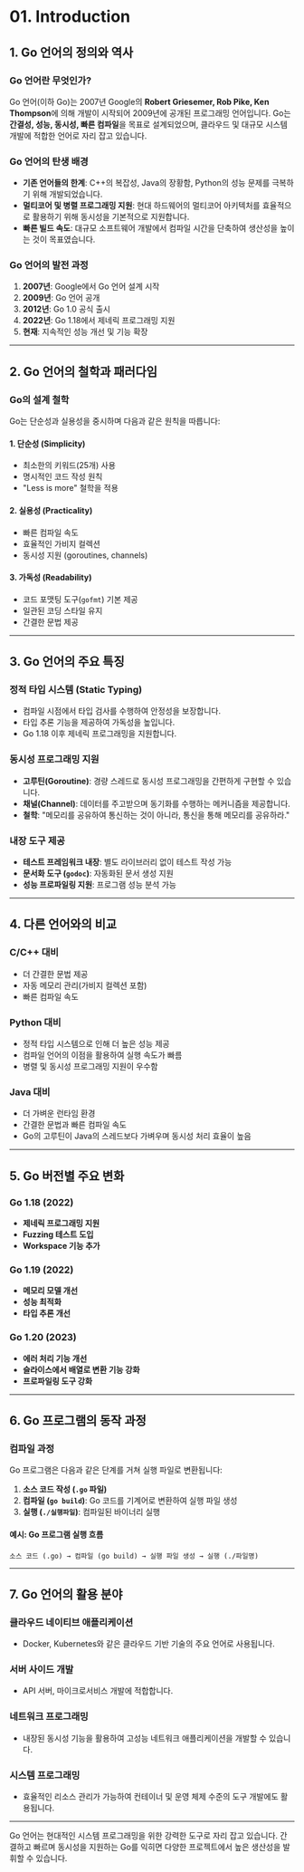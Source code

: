 # 01. Introduction

## 1. Go 언어의 정의와 역사

### Go 언어란 무엇인가?
Go 언어(이하 Go)는 2007년 Google의 **Robert Griesemer, Rob Pike, Ken Thompson**에 의해 개발이 시작되어 2009년에 공개된 프로그래밍 언어입니다. Go는 **간결성, 성능, 동시성, 빠른 컴파일**을 목표로 설계되었으며, 클라우드 및 대규모 시스템 개발에 적합한 언어로 자리 잡고 있습니다.

### Go 언어의 탄생 배경
- **기존 언어들의 한계**: C++의 복잡성, Java의 장황함, Python의 성능 문제를 극복하기 위해 개발되었습니다.
- **멀티코어 및 병렬 프로그래밍 지원**: 현대 하드웨어의 멀티코어 아키텍처를 효율적으로 활용하기 위해 동시성을 기본적으로 지원합니다.
- **빠른 빌드 속도**: 대규모 소프트웨어 개발에서 컴파일 시간을 단축하여 생산성을 높이는 것이 목표였습니다.

### Go 언어의 발전 과정
1. **2007년**: Google에서 Go 언어 설계 시작
2. **2009년**: Go 언어 공개
3. **2012년**: Go 1.0 공식 출시
4. **2022년**: Go 1.18에서 제네릭 프로그래밍 지원
5. **현재**: 지속적인 성능 개선 및 기능 확장

---

## 2. Go 언어의 철학과 패러다임

### Go의 설계 철학
Go는 단순성과 실용성을 중시하며 다음과 같은 원칙을 따릅니다:

#### 1. 단순성 (Simplicity)
- 최소한의 키워드(25개) 사용
- 명시적인 코드 작성 원칙
- "Less is more" 철학을 적용

#### 2. 실용성 (Practicality)
- 빠른 컴파일 속도
- 효율적인 가비지 컬렉션
- 동시성 지원 (goroutines, channels)

#### 3. 가독성 (Readability)
- 코드 포맷팅 도구(`gofmt`) 기본 제공
- 일관된 코딩 스타일 유지
- 간결한 문법 제공

---

## 3. Go 언어의 주요 특징

### 정적 타입 시스템 (Static Typing)
- 컴파일 시점에서 타입 검사를 수행하여 안정성을 보장합니다.
- 타입 추론 기능을 제공하여 가독성을 높입니다.
- Go 1.18 이후 제네릭 프로그래밍을 지원합니다.

### 동시성 프로그래밍 지원
- **고루틴(Goroutine)**: 경량 스레드로 동시성 프로그래밍을 간편하게 구현할 수 있습니다.
- **채널(Channel)**: 데이터를 주고받으며 동기화를 수행하는 메커니즘을 제공합니다.
- **철학**: "메모리를 공유하여 통신하는 것이 아니라, 통신을 통해 메모리를 공유하라."

### 내장 도구 제공
- **테스트 프레임워크 내장**: 별도 라이브러리 없이 테스트 작성 가능
- **문서화 도구 (`godoc`)**: 자동화된 문서 생성 지원
- **성능 프로파일링 지원**: 프로그램 성능 분석 가능

---

## 4. 다른 언어와의 비교

### C/C++ 대비
- 더 간결한 문법 제공
- 자동 메모리 관리(가비지 컬렉션 포함)
- 빠른 컴파일 속도

### Python 대비
- 정적 타입 시스템으로 인해 더 높은 성능 제공
- 컴파일 언어의 이점을 활용하여 실행 속도가 빠름
- 병렬 및 동시성 프로그래밍 지원이 우수함

### Java 대비
- 더 가벼운 런타임 환경
- 간결한 문법과 빠른 컴파일 속도
- Go의 고루틴이 Java의 스레드보다 가벼우며 동시성 처리 효율이 높음

---

## 5. Go 버전별 주요 변화

### Go 1.18 (2022)
- **제네릭 프로그래밍 지원**
- **Fuzzing 테스트 도입**
- **Workspace 기능 추가**

### Go 1.19 (2022)
- **메모리 모델 개선**
- **성능 최적화**
- **타입 추론 개선**

### Go 1.20 (2023)
- **에러 처리 기능 개선**
- **슬라이스에서 배열로 변환 기능 강화**
- **프로파일링 도구 강화**

---

## 6. Go 프로그램의 동작 과정

### 컴파일 과정
Go 프로그램은 다음과 같은 단계를 거쳐 실행 파일로 변환됩니다:

1. **소스 코드 작성 (`.go` 파일)**
2. **컴파일 (`go build`)**: Go 코드를 기계어로 변환하여 실행 파일 생성
3. **실행 (`./실행파일`)**: 컴파일된 바이너리 실행

#### 예시: Go 프로그램 실행 흐름
```text
소스 코드 (.go) → 컴파일 (go build) → 실행 파일 생성 → 실행 (./파일명)
```

---

## 7. Go 언어의 활용 분야

### 클라우드 네이티브 애플리케이션
- Docker, Kubernetes와 같은 클라우드 기반 기술의 주요 언어로 사용됩니다.

### 서버 사이드 개발
- API 서버, 마이크로서비스 개발에 적합합니다.

### 네트워크 프로그래밍
- 내장된 동시성 기능을 활용하여 고성능 네트워크 애플리케이션을 개발할 수 있습니다.

### 시스템 프로그래밍
- 효율적인 리소스 관리가 가능하여 컨테이너 및 운영 체제 수준의 도구 개발에도 활용됩니다.

---

Go 언어는 현대적인 시스템 프로그래밍을 위한 강력한 도구로 자리 잡고 있습니다. 간결하고 빠르며 동시성을 지원하는 Go를 익히면 다양한 프로젝트에서 높은 생산성을 발휘할 수 있습니다.

